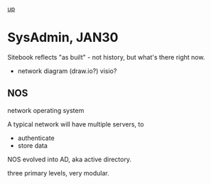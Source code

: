 [up](../index.md)

# SysAdmin, JAN30

Sitebook reflects "as built" - not history, but what's there right now.

- network diagram (draw.io?) visio?

## NOS

network operating system

A typical network will have multiple servers, to
- authenticate
- store data

NOS evolved into AD, aka active directory.

three primary levels, very modular.
